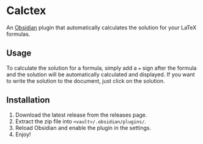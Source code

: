 # Calctex
An [Obsidian](https://obsidian.md/) plugin that automatically calculates the solution for your LaTeX formulas.

## Usage
To calculate the solution for a formula, simply add a `=` sign after the formula and the solution will be automatically calculated and displayed. If you want to write the solution to the document, just click on the solution.

## Installation
1. Download the latest release from the releases page.
2. Extract the zip file into `<vault>/.obsidian/plugins/`.
3. Reload Obsidian and enable the plugin in the settings.
4. Enjoy!
